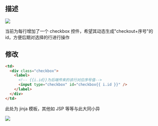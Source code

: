 <!--
 * @Description: 
 * @Version: 1.0
 * @Author: DaLao
 * @Email: dalao_li@163.com
 * @Date: 2021-04-20 20:16:43
 * @LastEditors: DaLao
 * @LastEditTime: 2021-11-07 00:54:24
-->
## 描述

![](https://cdn.hurra.ltd/img/20200829232106.png)

当前为每行增加了一个 checkbox 控件，希望其动态生成"checkout+序号"的 id，方便后期对选择的行进行操作

## 修改

```html
<td>
  <div class="checkbox">
    <label>
      <!-- {{i.id}}为后端传来的该行对应序号值-->
      <input type="checkbox" id="checkbox{{ i.id }}" />
    </label>
  </div>
</td>
```

此处为 jinja 模板，其他如 JSP 等等与此大同小异

![](https://cdn.hurra.ltd/img/20200829232740.png)


